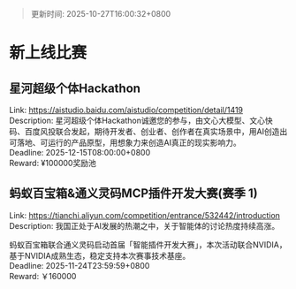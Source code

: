 > 更新时间: 2025-10-27T16:00:32+0800 

# 新上线比赛


## 星河超级个体Hackathon
Link: https://aistudio.baidu.com/aistudio/competition/detail/1419  
Description: 星河超级个体Hackathon诚邀您的参与，由文心大模型、文心快码、百度风投联合发起，期待开发者、创业者、创作者在真实场景中，用AI创造出可落地、可运行的产品原型，用想象力来创造AI真正的现实影响力。  
Deadline: 2025-12-15T08:00:00+0800  
Reward: ¥100000奖励池  

## 蚂蚁百宝箱&通义灵码MCP插件开发大赛(赛季 1)
Link: https://tianchi.aliyun.com/competition/entrance/532442/introduction  
Description: 我国正处于AI发展的热潮之中，关于智能体的讨论热度持续高涨。

蚂蚁百宝箱联合通义灵码启动首届「智能插件开发大赛」，本次活动联合NVIDIA，基于NVIDIA成熟生态，稳定支持本次赛事技术基座。  
Deadline: 2025-11-24T23:59:59+0800  
Reward: ￥160000  

